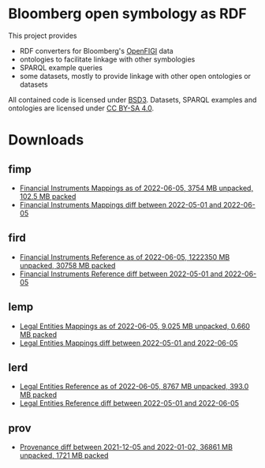 Bloomberg open symbology as RDF
===============================

This project provides

- RDF converters for Bloomberg's [OpenFIGI][1] data
- ontologies to facilitate linkage with other symbologies
- SPARQL example queries
- some datasets, mostly to provide linkage with other open ontologies or datasets

All contained code is licensed under [BSD3][2].  Datasets, SPARQL examples and
ontologies are licensed under [CC BY-SA 4.0][3].


Downloads
=========

fimp
----

- [Financial Instruments Mappings as of 2022-06-05, 3754 MB unpacked, 102.5 MB packed](https://yadi.sk/d/dpgeqLV0DKEa7w)
- [Financial Instruments Mappings diff between 2022-05-01 and 2022-06-05](https://yadi.sk/d/blQL1pjqSdHbSQ)

fird
----

- [Financial Instruments Reference as of 2022-06-05, 1222350 MB unpacked, 30758 MB packed](https://yadi.sk/d/aUW2qfP7pxVbQg)
- [Financial Instruments Reference diff between 2022-05-01 and 2022-06-05](https://yadi.sk/d/Y-Docvdmt2Sz6g)

lemp
----

- [Legal Entities Mappings as of 2022-06-05, 9.025 MB unpacked, 0.660 MB packed](https://yadi.sk/d/vOpQaTTXPEULNA)
- [Legal Entities Mappings diff between 2022-05-01 and 2022-06-05](https://yadi.sk/d/LQat8X1zc9KK-w)

lerd
----

- [Legal Entities Reference as of 2022-06-05, 8767 MB unpacked, 393.0 MB packed](https://yadi.sk/d/eFw2nNzXq34S0w)
- [Legal Entities Reference diff between 2022-05-01 and 2022-06-05](https://yadi.sk/d/gsH6XME4LjdSNQ)

prov
----
- [Provenance diff between 2021-12-05 and 2022-01-02, 36861 MB unpacked, 1721 MB packed](https://yadi.sk/d/NibfXEwlheZ-WQ)


  [1]: http://openfigi.com/
  [2]: http://opensource.org/licenses/BSD-3-Clause
  [3]: http://creativecommons.org/licenses/by-sa/4.0/
  [4]: http://datahub.io/dataset/figi
